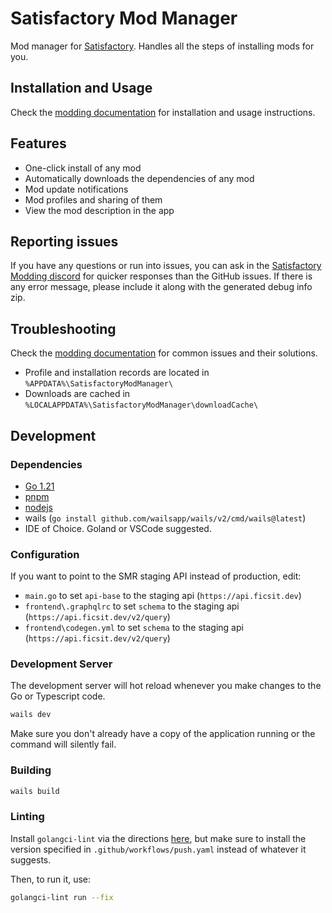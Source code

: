 # Satisfactory Mod Manager

Mod manager for [Satisfactory](https://www.satisfactorygame.com/).
Handles all the steps of installing mods for you.

## Installation and Usage

Check the [modding documentation](https://docs.ficsit.app/satisfactory-modding/latest/index.html#_for_users)
for installation and usage instructions.

## Features

* One-click install of any mod
* Automatically downloads the dependencies of any mod
* Mod update notifications
* Mod profiles and sharing of them
* View the mod description in the app

## Reporting issues

If you have any questions or run into issues, you can ask in the
[Satisfactory Modding discord](https://discord.gg/TShj39G)
for quicker responses than the GitHub issues.
If there is any error message, please include it along with the generated debug info zip.

## Troubleshooting

Check the [modding documentation](https://docs.ficsit.app/satisfactory-modding/latest/ForUsers/SatisfactoryModManager.html)
for common issues and their solutions.

* Profile and installation records are located in `%APPDATA%\SatisfactoryModManager\`
* Downloads are cached in `%LOCALAPPDATA%\SatisfactoryModManager\downloadCache\`

## Development

### Dependencies

* [Go 1.21](https://go.dev/doc/install)
* [pnpm](https://pnpm.io/installation)
* [nodejs](https://nodejs.org/en/download/)
* wails (`go install github.com/wailsapp/wails/v2/cmd/wails@latest`)
* IDE of Choice. Goland or VSCode suggested.

### Configuration

If you want to point to the SMR staging API instead of production, edit:

* `main.go` to set `api-base` to the staging api (`https://api.ficsit.dev`)
* `frontend\.graphqlrc` to set `schema` to the staging api (`https://api.ficsit.dev/v2/query`)
* `frontend\codegen.yml` to set `schema` to the staging api (`https://api.ficsit.dev/v2/query`)

### Development Server

The development server will hot reload whenever you make changes to the Go or Typescript code.

```bash
wails dev
```

Make sure you don't already have a copy of the application running or the command will silently fail.

### Building

```bash
wails build
```

### Linting

Install `golangci-lint` via the directions [here](https://golangci-lint.run/usage/install/#local-installation),
but make sure to install the version specified in `.github/workflows/push.yaml` instead of whatever it suggests.

Then, to run it, use:

```bash
golangci-lint run --fix
```

